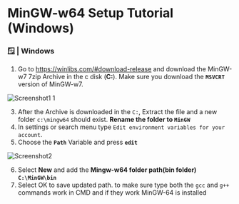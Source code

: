 # MinGW-w64 Setup Tutorial (Windows)

### 🪟 | Windows
1. Go to https://winlibs.com/#download-release and download the MinGW-w7 7zip Archive in the c disk (**C:**). Make sure you download the **`MSVCRT`** version of MinGW-w7.
   
![Screenshot1 1](https://github.com/Assorion/FNF-Assorion-Engine/assets/105545224/73280e96-de09-49ef-b5ee-976ff8a06cf7)

3. After the Archive is downloaded in the `C:`, Extract the file and a new folder `c:\mingw64` should exist. **Rename the folder to `MinGW`**
4. In settings or search menu type `Edit environment variables for your account`.
5. Choose the **`Path`** Variable and press **`edit`**
   
![Screenshot2](https://github.com/Assorion/FNF-Assorion-Engine/assets/105545224/ea411063-cc61-4a18-b6d6-4d6e4d8929a1)

6. Select **New** and add the **Mingw-w64 folder path(bin folder)** **`C:\MinGW\bin`**
7. Select OK to save updated path. to make sure type both the `gcc` and `g++` commands work in CMD and if they work MinGW-64 is installed
